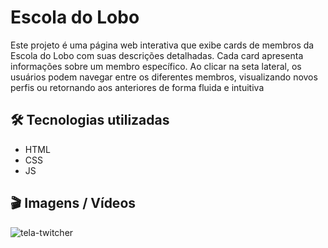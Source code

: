 # Escola do Lobo

Este projeto é uma página web interativa que exibe cards de membros da Escola do Lobo com suas descrições detalhadas. Cada card apresenta informações sobre um membro específico. 
Ao clicar na seta lateral, os usuários podem navegar entre os diferentes membros, visualizando novos perfis ou retornando aos anteriores de forma fluida e intuitiva

## 🛠️ Tecnologias utilizadas
- HTML
- CSS
- JS

## 🎬 Imagens / Vídeos

![tela-twitcher](https://github.com/Mctks2/Escola-do-Lobo---The-Witcher/assets/62295808/31ba375c-2c60-4456-9371-9962f864a4c9)
